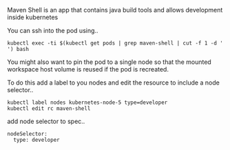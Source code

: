 Maven Shell is an app that contains java build tools and allows development inside kubernetes

You can ssh into the pod using..

    kubectl exec -ti $(kubectl get pods | grep maven-shell | cut -f 1 -d ' ') bash


You might also want to pin the pod to a single node so that the mounted workspace host volume is reused if the pod is recreated.

To do this add a label to you nodes and edit the resource to include a node selector..


    kubectl label nodes kubernetes-node-5 type=developer
    kubectl edit rc maven-shell


add node selector to spec..


    nodeSelector:
      type: developer
